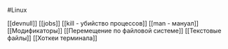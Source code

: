 #Linux

[[devnull]]
[[jobs]]
[[kill - убийство процессов]]
[[man - мануал]]
[[Модификаторы]]
[[Перемещение по файловой системе]]
[[Текстовые файлы]]
[[Хоткеи терминала]]